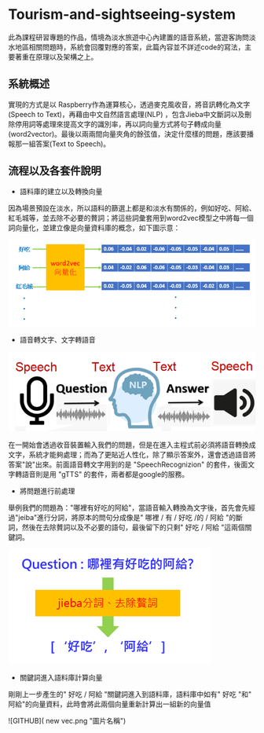 # Tourism-and-sightseeing-system
此為課程研習專題的作品，情境為淡水旅遊中心內建置的語音系統，當遊客詢問淡水地區相關問題時，系統會回覆對應的答案，此篇內容並不詳述code的寫法，主要著重在原理以及架構之上。
## 系統概述
實現的方式是以 Raspberry作為運算核心，透過麥克風收音，將音訊轉化為文字 (Speech to Text)，再藉由中文自然語言處理(NLP) ，包含Jieba中文斷詞以及刪除停用詞等處理來提高文字的識別率，再以詞向量方式將句子轉成向量(word2vector)。最後以兩兩間向量夾角的餘弦值，決定什麼樣的問題，應該要播報那一組答案(Text to Speech)。
## 流程以及各套件說明
* 語料庫的建立以及轉換向量

因為場景預設在淡水，所以語料的篩選上都是和淡水有關係的，例如好吃、阿給、紅毛城等，並去除不必要的贅詞；將這些詞彙套用到word2vec模型之中將每一個詞向量化，並建立像是向量資料庫的概念，如下圖示意：

![GITHUB]( word2vec.png "圖片名稱")

* 語音轉文字、文字轉語音

![GITHUB]( STT-TTS.png "圖片名稱")

在一開始會透過收音裝置輸入我們的問題，但是在進入主程式前必須將語音轉換成文字，系統才能夠處理；而為了更貼近人性化，除了顯示答案外，還會透過語音將答案"說"出來。前面語音轉文字用到的是 "SpeechRecognizion" 的套件，後面文字轉語音則是用 "gTTS" 的套件，兩者都是google的服務。


* 將問題進行前處理

舉例我們的問題為："哪裡有好吃的阿給"，當語音輸入轉換為文字後，首先會先經過"jeiba"進行分詞，將原本的問句分成像是" 哪裡 / 有 / 好吃 /的 / 阿給 "的斷詞，然後在去除贅詞以及不必要的語句，最後留下的只剩" 好吃 / 阿給 "這兩個關鍵詞。

![GITHUB]( jieba.png "圖片名稱")


* 關鍵詞進入語料庫計算向量

剛剛上一步產生的" 好吃 / 阿給 "關鍵詞進入到語料庫，語料庫中如有" 好吃 "和" 阿給"的向量資料，此時會將此兩個向量重新計算出一組新的向量值

![GITHUB]( new vec.png "圖片名稱")
